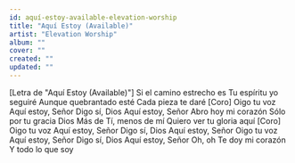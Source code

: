 ```yaml
---
id: aquí-estoy-available-elevation-worship
title: "Aquí Estoy (Available)"
artist: "Elevation Worship"
album: ""
cover: ""
created: ""
updated: ""
---
```


[Letra de "Aquí Estoy (Available)"]
Si el camino estrecho es
Tu espíritu yo seguiré
Aunque quebrantado esté
Cada pieza te daré
[Coro]
Oigo tu voz
Aquí estoy, Señor
Digo sí, Dios
Aquí estoy, Señor
Abro hoy mi corazón
Sólo por tu gracia Dios
Más de Tí, menos de mí
Quiero ver tu gloria aquí
[Coro]
Oigo tu voz
Aquí estoy, Señor
Digo sí, Dios
Aquí estoy, Señor
Oigo tu voz
Aquí estoy, Señor
Digo sí, Dios
Aquí estoy, Señor
Oh, oh
Te doy mi corazón
Y todo lo que soy